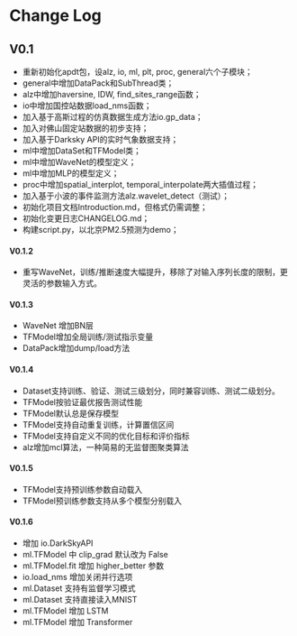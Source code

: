 # Change Log

## V0.1

- 重新初始化apdt包，设alz, io, ml, plt, proc, general六个子模块；
- general中增加DataPack和SubThread类；
- alz中增加haversine, IDW, find_sites_range函数；
- io中增加国控站数据load_nms函数；
- 加入基于高斯过程的仿真数据生成方法io.gp_data；
- 加入对佛山固定站数据的初步支持；
- 加入基于Darksky API的实时气象数据支持；
- ml中增加DataSet和TFModel类；
- ml中增加WaveNet的模型定义；
- ml中增加MLP的模型定义；
- proc中增加spatial_interplot, temporal_interpolate两大插值过程；
- 加入基于小波的事件监测方法alz.wavelet_detect（测试）；
- 初始化项目文档Introduction.md，但格式仍需调整；
- 初始化变更日志CHANGELOG.md；
- 构建script.py，以北京PM2.5预测为demo；

#### V0.1.2
- 重写WaveNet，训练/推断速度大幅提升，移除了对输入序列长度的限制，更灵活的参数输入方式。

#### V0.1.3
- WaveNet 增加BN层
- TFModel增加全局训练/测试指示变量
- DataPack增加dump/load方法

#### V0.1.4
- Dataset支持训练、验证、测试三级划分，同时兼容训练、测试二级划分。
- TFModel按验证最优报告测试性能
- TFModel默认总是保存模型
- TFModel支持自动重复训练，计算置信区间
- TFModel支持自定义不同的优化目标和评价指标
- alz增加mcl算法，一种简易的无监督图聚类算法

#### V0.1.5
- TFModel支持预训练参数自动载入
- TFModel预训练参数支持从多个模型分别载入

#### V0.1.6
- 增加 io.DarkSkyAPI
- ml.TFModel 中 clip_grad 默认改为 False
- ml.TFModel.fit 增加 higher_better 参数
- io.load_nms 增加关闭并行选项
- ml.Dataset 支持有监督学习模式
- ml.Dataset 支持直接读入MNIST
- ml.TFModel 增加 LSTM
- ml.TFModel 增加 Transformer